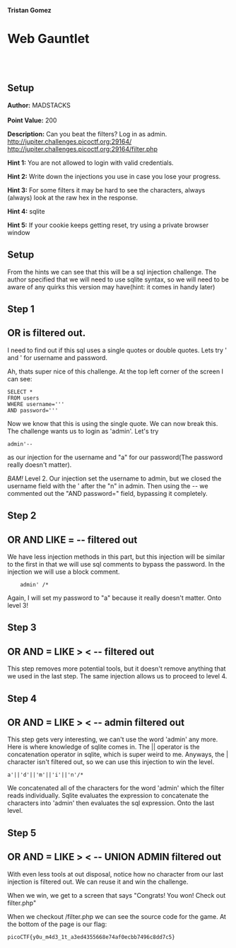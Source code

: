 **Tristan Gomez**

# Web Gauntlet
<br />
<br />

## Setup

**Author:** MADSTACKS <br />
<br />
**Point Value:** 200<br />

**Description:** Can you beat the filters? Log in as admin.<br />
http://jupiter.challenges.picoctf.org:29164/ http://jupiter.challenges.picoctf.org:29164/filter.php
<br />

**Hint 1:** You are not allowed to login with valid credentials.

**Hint 2:** Write down the injections you use in case you lose your progress.

**Hint 3:** For some filters it may be hard to see the characters, always (always) look at the raw hex in the response.

**Hint 4:** sqlite

**Hint 5:** If your cookie keeps getting reset, try using a private browser window

## Setup
From the hints we can see that this will be a sql injection challenge. The author specified that we will need to use sqlite syntax, so we will need to be aware of any quirks this version may have(hint: it comes in handy later)

## Step 1
## OR is filtered out.

I need to find out if this sql uses a single quotes or double quotes. Lets try ' and ' for username and password. <br />

Ah, thats super nice of this challenge. At the top left corner of the screen I can see: <br /> 

```
SELECT *
FROM users
WHERE username='''
AND password='''
```

Now we know that this is using the single quote. We can now break this. The challenge wants us to login as 'admin'. Let's try <br /> 

```
admin'--
```

as our injection for the username and "a" for our password(The password really doesn't matter).<br />

*BAM!* Level 2. Our injection set the username to admin, but we closed the username field with the ' after the "n" in admin. Then using the -- we commented out the "AND password=" field, bypassing it completely.

## Step 2
## OR AND LIKE = -- filtered out

We have less injection methods in this part, but this injection will be similar to the first in that we will use sql comments to bypass the password. In the injection we will use a block comment.

```
    admin' /*
```

Again, I will set my password to "a" because it really doesn't matter. Onto level 3!

## Step 3
## OR AND = LIKE > < -- filtered out

This step removes more potential tools, but it doesn't remove anything that we used in the last step. The same injection allows us to proceed to level 4.

## Step 4
## OR AND = LIKE > < -- admin filtered out

This step gets very interesting, we can't use the word 'admin' any more. Here is where knowledge of sqlite comes in. The || operator is the concatenation operator in sqlite, which is super weird to me. Anyways, the | character isn't filtered out, so we can use this injection to win the level.


```
a'||'d'||'m'||'i'||'n'/*
```

We concatenated all of the characters for the word 'admin' which the filter reads individually. Sqlite evaluates the expression to concatenate the characters into 'admin' then evaluates the sql expression. Onto the last level. 

## Step 5
## OR AND = LIKE > < -- UNION ADMIN filtered out
With even less tools at out disposal, notice how no character from our last injection is filtered out. We can reuse it and win the challenge. <br />

When we win, we get to a screen that says "Congrats! You won! Check out filter.php" <br />

When we checkout /filter.php we can see the source code for the game. At the bottom of the page is our flag:

```
picoCTF{y0u_m4d3_1t_a3ed4355668e74af0ecbb7496c8dd7c5}
```